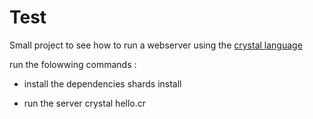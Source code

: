 # Test


Small project to see how to run a webserver using the [crystal language](https://crystal-lang.org)

run the folowwing commands :
- install the dependencies
    shards install

- run the server
    crystal hello.cr    